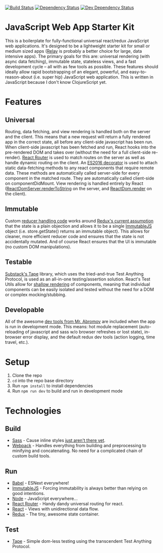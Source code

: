 [![Build Status](https://travis-ci.org/elliotdickison/js-app-starter.svg?branch=master)](https://travis-ci.org/elliotdickison/js-app-starter)
[![Dependency Status](https://david-dm.org/elliotdickison/js-app-starter.svg)](https://david-dm.org/elliotdickison/js-app-starter)
[![Dev Dependency Status](https://david-dm.org/elliotdickison/js-app-starter/dev-status.svg)](https://david-dm.org/elliotdickison/js-app-starter#info=devDependencies)

# JavaScript Web App Starter Kit

This is a boilerplate for fully-functional universal react/redux JavaScript web applications. It's designed to be a lightweight starter kit for small or medium sized apps ([Relay](https://facebook.github.io/relay/) is probably a better choice for large, data intensive apps). The primary goals for this are: universal rendering (with async data fetching), immutable state, stateless views, and a fast development cycle – all with as few tools as possible. These features should ideally allow rapid bootstrapping of an elegant, powerful, and easy-to-reason-about (i.e. super hip) JavaScript web application. This is written in JavaScript because I don't know ClojureScript yet.

# Features

## Universal

Routing, data fetching, and view rendering is handled both on the server and the client. This means that a new request will return a fully rendered app in the correct state, all before any client-side javascript has been run. When client-side javascript has been fetched and run, React hooks into the pre-rendered DOM and takes over (without the need for a full client-side re-render). [React Router](https://github.com/rackt/react-router) is used to match routes on the server as well as handle dynamic routing on the client. An [ES2016 decorator](https://medium.com/google-developers/exploring-es7-decorators-76ecb65fb841) is used to attach static data-fetching methods to any react components that require remote data. These methods are automatically called server-side for every component in the matched route. They are automatically called client-side on componentDidMount. View rendering is handled entirely by React ([ReactDomServer.renderToString](https://facebook.github.io/react/docs/top-level-api.html#reactdomserver.rendertostring) on the server, and [ReactDom.render](https://facebook.github.io/react/docs/top-level-api.html#reactdom.render) on the client).

## Immutable

Custom [reducer handling code](https://github.com/elliotdickison/js-app-starter/blob/master/src/plumbing/create-store.js) works around [Redux's current assumption](https://github.com/rackt/redux/blob/6b8a4a87d796cde00681528138ae3c2e71141fae/src/utils/combineReducers.js#L19) that the state is a plain objection and allows it to be a single [ImmutableJS](https://facebook.github.io/immutable-js/) object (i.e. store.getState() returns an immutable object). This allows for cleaner, more efficient reducer code and ensures that the state is not accidentally mutated. And of course React ensures that the UI is immutable (no custom DOM manipulations).

## Testable

[Substack's Tape](https://github.com/substack/tape) library, which uses the tried-and-true Test Anything Protocol, is used as an all-in-one testing/assertion solution. React's Test Utils allow for [shallow rendering](https://facebook.github.io/react/docs/test-utils.html#shallow-rendering) of components, meaning that individual components can be easily isolated and tested without the need for a DOM or complex mocking/stubbing.

## Developable

All of the awesome [dev tools from Mr. Abromov](https://github.com/gaearon/react-transform-boilerplate) are included when the app is run in development mode. This means: hot module replacement (auto-reloading of javascript and sass w/o browser refreshes or lost state), in-browser error display, and the default redux dev tools (action logging, time travel, etc.).

# Setup

1. Clone the repo
2. `cd` into the repo base directory
3. Run `npm install` to install dependencies
4. Run `npm run dev` to build and run in development mode

# Technologies

## Build
* [Sass](http://sass-lang.com/) - Cause inline styles [just aren't there yet](https://medium.com/@jedwatson/how-do-we-make-styles-in-components-play-nicely-with-server-side-rendering-25de9ecb1b49).
* [Webpack](https://webpack.github.io/) - Handles everything from building and preprocessing to minifying and concatenating. No need for a complicated chain of custom build tools.

## Run
* [Babel](http://babeljs.io/) - ESNext everywhere!
* [ImmutableJS](https://facebook.github.io/immutable-js/) - Forcing immutability is always better than relying on good intentions.
* [Node](https://nodejs.org/) - JavaScript everywhere...
* [React Router](https://github.com/rackt/react-router) - Handy dandy universal routing for react.
* [React](http://facebook.github.io/react/) - Views with unidirectional data flow.
* [Redux](https://github.com/rackt/redux) - The tiny, awesome state container.

## Test
* [Tape](https://github.com/substack/tape) - Simple dom-less testing using the transcendent Test Anything Protocol.